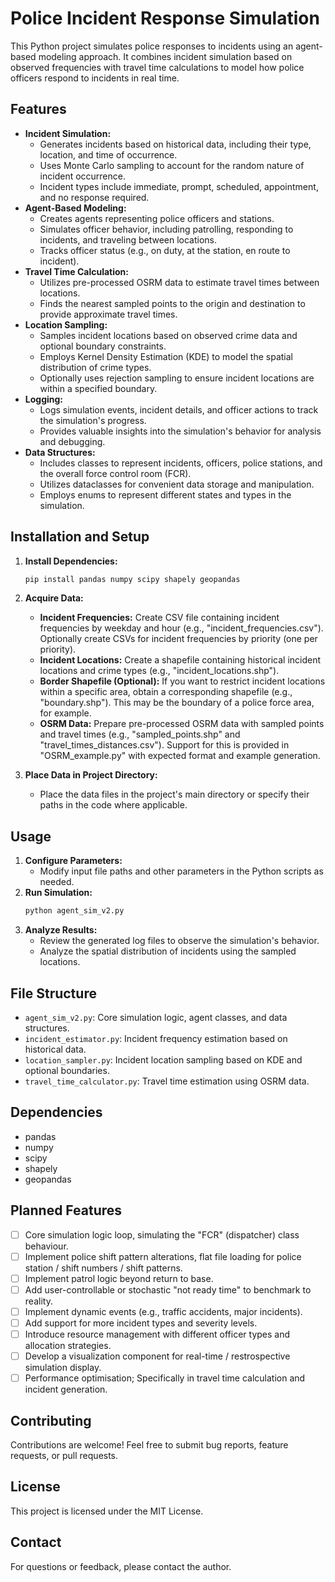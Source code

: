 # Police Incident Response Simulation

This Python project simulates police responses to incidents using an agent-based modeling approach. It combines incident simulation based on observed frequencies with travel time calculations to model how police officers respond to incidents in real time.

## Features

*   **Incident Simulation:**
    *   Generates incidents based on historical data, including their type, location, and time of occurrence.
    *   Uses Monte Carlo sampling to account for the random nature of incident occurrence.
    *   Incident types include immediate, prompt, scheduled, appointment, and no response required.
*   **Agent-Based Modeling:**
    *   Creates agents representing police officers and stations.
    *   Simulates officer behavior, including patrolling, responding to incidents, and traveling between locations.
    *   Tracks officer status (e.g., on duty, at the station, en route to incident).
*   **Travel Time Calculation:**
    *   Utilizes pre-processed OSRM data to estimate travel times between locations.
    *   Finds the nearest sampled points to the origin and destination to provide approximate travel times.
*   **Location Sampling:**
    *   Samples incident locations based on observed crime data and optional boundary constraints.
    *   Employs Kernel Density Estimation (KDE) to model the spatial distribution of crime types.
    *   Optionally uses rejection sampling to ensure incident locations are within a specified boundary.
*   **Logging:**
    *   Logs simulation events, incident details, and officer actions to track the simulation's progress.
    *   Provides valuable insights into the simulation's behavior for analysis and debugging.
*   **Data Structures:**
    *   Includes classes to represent incidents, officers, police stations, and the overall force control room (FCR).
    *   Utilizes dataclasses for convenient data storage and manipulation.
    *   Employs enums to represent different states and types in the simulation.


## Installation and Setup

1.  **Install Dependencies:**
    ```bash
    pip install pandas numpy scipy shapely geopandas
    ```
2.  **Acquire Data:**
    *   **Incident Frequencies:** Create CSV file containing incident frequencies by weekday and hour (e.g., "incident_frequencies.csv"). Optionally create CSVs for incident frequencies by priority (one per priority).
    *   **Incident Locations:** Create a shapefile containing historical incident locations and crime types (e.g., "incident_locations.shp").
    *   **Border Shapefile (Optional):** If you want to restrict incident locations within a specific area, obtain a corresponding shapefile (e.g., "boundary.shp"). This may be the boundary of a police force area, for example.
    *   **OSRM Data:** Prepare pre-processed OSRM data with sampled points and travel times (e.g., "sampled_points.shp" and "travel_times_distances.csv"). Support for this is provided in "OSRM_example.py" with expected format and example generation.

3.  **Place Data in Project Directory:**
    *   Place the data files in the project's main directory or specify their paths in the code where applicable.


## Usage

1.  **Configure Parameters:**
    *   Modify input file paths and other parameters in the Python scripts as needed.
2.  **Run Simulation:**
    ```bash
    python agent_sim_v2.py 
    ```
3.  **Analyze Results:**
    *   Review the generated log files to observe the simulation's behavior.
    *   Analyze the spatial distribution of incidents using the sampled locations.

## File Structure

*   `agent_sim_v2.py`: Core simulation logic, agent classes, and data structures.
*   `incident_estimator.py`:  Incident frequency estimation based on historical data.
*   `location_sampler.py`: Incident location sampling based on KDE and optional boundaries.
*   `travel_time_calculator.py`: Travel time estimation using OSRM data.

## Dependencies

*   pandas
*   numpy
*   scipy
*   shapely
*   geopandas

## Planned Features

- [ ] Core simulation logic loop, simulating the "FCR" (dispatcher) class behaviour.
- [ ] Implement police shift pattern alterations, flat file loading for police station / shift numbers / shift patterns.
- [ ] Implement patrol logic beyond return to base.
- [ ] Add user-controllable or stochastic "not ready time" to benchmark to reality.
- [ ] Implement dynamic events (e.g., traffic accidents, major incidents).
- [ ] Add support for more incident types and severity levels.
- [ ] Introduce resource management with different officer types and allocation strategies.
- [ ] Develop a visualization component for real-time / restrospective simulation display.
- [ ] Performance optimisation; Specifically in travel time calculation and incident generation.

## Contributing

Contributions are welcome! Feel free to submit bug reports, feature requests, or pull requests.

## License

This project is licensed under the MIT License.

## Contact

For questions or feedback, please contact the author.
